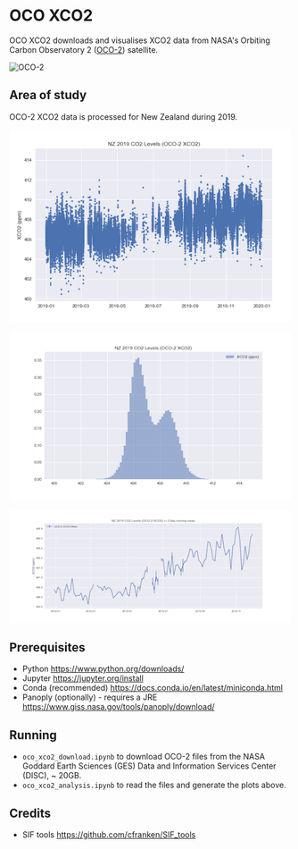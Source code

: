 # OCO XCO2
OCO XCO2 downloads and visualises XCO2 data from NASA's Orbiting Carbon Observatory 2 ([OCO-2](https://www.nasa.gov/mission_pages/oco2/index.html)) satellite.

![OCO-2](https://upload.wikimedia.org/wikipedia/commons/3/34/Orbiting_Carbon_Observatory-2_artist_rendering_%28PIA18374%29.jpg)


## Area of study
OCO-2 XCO2 data is processed for New Zealand during 2019.

![NZ 2019 CO2](/images/oco2-xco2-nz-2019.png)

![NZ 2019 CO2](/images/oco2-xco2-nz-2019-hist.png)

![NZ 2019 CO2](/images/oco2-xco2-nz-2019-ravg.png)

## Prerequisites
- Python https://www.python.org/downloads/
- Jupyter https://jupyter.org/install
- Conda (recommended) https://docs.conda.io/en/latest/miniconda.html
- Panoply (optionally) - requires a JRE https://www.giss.nasa.gov/tools/panoply/download/

## Running
- `oco_xco2_download.ipynb` to download OCO-2 files from the NASA Goddard Earth Sciences (GES) Data and Information Services Center (DISC), ~ 20GB. 
- `oco_xco2_analysis.ipynb` to read the files and generate the plots above.

## Credits
- SIF tools https://github.com/cfranken/SIF_tools
